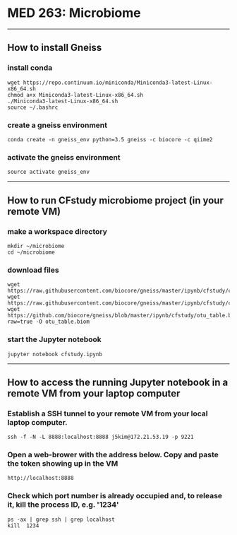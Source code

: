 
# MED 263: Microbiome

---

## How to install Gneiss 

### install conda
```Shell
wget https://repo.continuum.io/miniconda/Miniconda3-latest-Linux-x86_64.sh
chmod a+x Miniconda3-latest-Linux-x86_64.sh
./Miniconda3-latest-Linux-x86_64.sh
source ~/.bashrc
```

### create a gneiss environment
```Shell
conda create -n gneiss_env python=3.5 gneiss -c biocore -c qiime2
```

### activate the gneiss environment
```Shell
source activate gneiss_env
```

---

## How to run CFstudy microbiome project (in your remote VM)

### make a workspace directory
```Shell
mkdir ~/microbiome
cd ~/microbiome
```

### download files
```Shell
wget https://raw.githubusercontent.com/biocore/gneiss/master/ipynb/cfstudy/cfstudy.ipynb
wget https://raw.githubusercontent.com/biocore/gneiss/master/ipynb/cfstudy/cfstudy_metadata.txt
wget https://github.com/biocore/gneiss/blob/master/ipynb/cfstudy/otu_table.biom?raw=true -O otu_table.biom
```

###  start the Jupyter notebook
```Shell
jupyter notebook cfstudy.ipynb
```

----

## How to access the running Jupyter notebook in a remote VM from your laptop computer

### Establish a SSH tunnel to your remote VM from your local laptop computer.
```Shell
ssh -f -N -L 8888:localhost:8888 j5kim@172.21.53.19 -p 9221
```

### Open a web-brower with the address below. Copy and paste the token showing up in the VM
```Shell
http://localhost:8888
```

### Check which port number is already occupied and, to release it, kill the process ID, e.g. '1234'
```Shell
ps -ax | grep ssh | grep localhost
kill  1234
```



